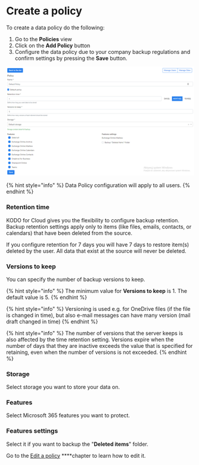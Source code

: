 # Create a policy

To create a data policy do the following:

1. Go to the **Policies** view
2. Click on the **Add Policy** button
3. Configure the data policy due to your company backup regulations and confirm settings by pressing the **Save** button.

![](../../../.gitbook/assets/screen2.png)

{% hint style="info" %}
Data Policy configuration will apply to all users.
{% endhint %}

### Retention time <a id="retention-time"></a>

KODO for Cloud gives you the flexibility to configure backup retention. Backup retention settings apply only to items \(like files, emails, contacts, or calendars\) that have been deleted from the source.

If you configure retention for 7 days you will have 7 days to restore item\(s\) deleted by the user. All data that exist at the source will never be deleted.

### Versions to keep <a id="versions-to-keep"></a>

You can specify the number of backup versions to keep.

{% hint style="info" %}
The minimum value for **Versions to keep** is 1. The default value is 5.
{% endhint %}

{% hint style="info" %}
Versioning is used e.g. for OneDrive files \(if the file is changed in time\), but also e-mail messages can have many version \(mail draft changed in time\)
{% endhint %}

{% hint style="info" %}
The number of versions that the server keeps is also affected by the time retention setting. Versions expire when the number of days that they are inactive exceeds the value that is specified for retaining, even when the number of versions is not exceeded.
{% endhint %}

### Storage

Select storage you want to store your data on.

### Features

Select Microsoft 365 features you want to protect.

### Features settings

Select it if you want to backup the "**Deleted items**" folder.

Go to the [Edit a policy](https://storware.gitbook.io/kodo-for-cloud-office365/administration/kodo-organization-admin-guide/policies/edit-a-policy) ****chapter to learn how to edit it.

